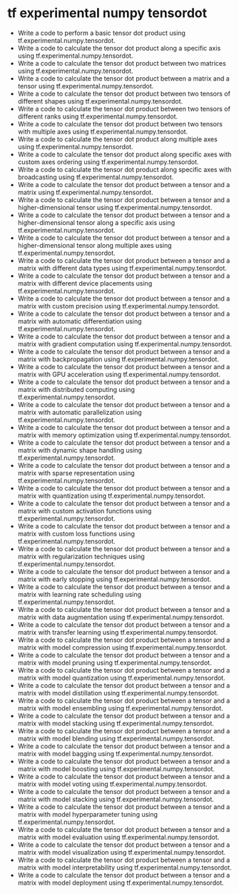 # tf experimental numpy tensordot

- Write a code to perform a basic tensor dot product using tf.experimental.numpy.tensordot.
- Write a code to calculate the tensor dot product along a specific axis using tf.experimental.numpy.tensordot.
- Write a code to calculate the tensor dot product between two matrices using tf.experimental.numpy.tensordot.
- Write a code to calculate the tensor dot product between a matrix and a tensor using tf.experimental.numpy.tensordot.
- Write a code to calculate the tensor dot product between two tensors of different shapes using tf.experimental.numpy.tensordot.
- Write a code to calculate the tensor dot product between two tensors of different ranks using tf.experimental.numpy.tensordot.
- Write a code to calculate the tensor dot product between two tensors with multiple axes using tf.experimental.numpy.tensordot.
- Write a code to calculate the tensor dot product along multiple axes using tf.experimental.numpy.tensordot.
- Write a code to calculate the tensor dot product along specific axes with custom axes ordering using tf.experimental.numpy.tensordot.
- Write a code to calculate the tensor dot product along specific axes with broadcasting using tf.experimental.numpy.tensordot.
- Write a code to calculate the tensor dot product between a tensor and a matrix using tf.experimental.numpy.tensordot.
- Write a code to calculate the tensor dot product between a tensor and a higher-dimensional tensor using tf.experimental.numpy.tensordot.
- Write a code to calculate the tensor dot product between a tensor and a higher-dimensional tensor along a specific axis using tf.experimental.numpy.tensordot.
- Write a code to calculate the tensor dot product between a tensor and a higher-dimensional tensor along multiple axes using tf.experimental.numpy.tensordot.
- Write a code to calculate the tensor dot product between a tensor and a matrix with different data types using tf.experimental.numpy.tensordot.
- Write a code to calculate the tensor dot product between a tensor and a matrix with different device placements using tf.experimental.numpy.tensordot.
- Write a code to calculate the tensor dot product between a tensor and a matrix with custom precision using tf.experimental.numpy.tensordot.
- Write a code to calculate the tensor dot product between a tensor and a matrix with automatic differentiation using tf.experimental.numpy.tensordot.
- Write a code to calculate the tensor dot product between a tensor and a matrix with gradient computation using tf.experimental.numpy.tensordot.
- Write a code to calculate the tensor dot product between a tensor and a matrix with backpropagation using tf.experimental.numpy.tensordot.
- Write a code to calculate the tensor dot product between a tensor and a matrix with GPU acceleration using tf.experimental.numpy.tensordot.
- Write a code to calculate the tensor dot product between a tensor and a matrix with distributed computing using tf.experimental.numpy.tensordot.
- Write a code to calculate the tensor dot product between a tensor and a matrix with automatic parallelization using tf.experimental.numpy.tensordot.
- Write a code to calculate the tensor dot product between a tensor and a matrix with memory optimization using tf.experimental.numpy.tensordot.
- Write a code to calculate the tensor dot product between a tensor and a matrix with dynamic shape handling using tf.experimental.numpy.tensordot.
- Write a code to calculate the tensor dot product between a tensor and a matrix with sparse representation using tf.experimental.numpy.tensordot.
- Write a code to calculate the tensor dot product between a tensor and a matrix with quantization using tf.experimental.numpy.tensordot.
- Write a code to calculate the tensor dot product between a tensor and a matrix with custom activation functions using tf.experimental.numpy.tensordot.
- Write a code to calculate the tensor dot product between a tensor and a matrix with custom loss functions using tf.experimental.numpy.tensordot.
- Write a code to calculate the tensor dot product between a tensor and a matrix with regularization techniques using tf.experimental.numpy.tensordot.
- Write a code to calculate the tensor dot product between a tensor and a matrix with early stopping using tf.experimental.numpy.tensordot.
- Write a code to calculate the tensor dot product between a tensor and a matrix with learning rate scheduling using tf.experimental.numpy.tensordot.
- Write a code to calculate the tensor dot product between a tensor and a matrix with data augmentation using tf.experimental.numpy.tensordot.
- Write a code to calculate the tensor dot product between a tensor and a matrix with transfer learning using tf.experimental.numpy.tensordot.
- Write a code to calculate the tensor dot product between a tensor and a matrix with model compression using tf.experimental.numpy.tensordot.
- Write a code to calculate the tensor dot product between a tensor and a matrix with model pruning using tf.experimental.numpy.tensordot.
- Write a code to calculate the tensor dot product between a tensor and a matrix with model quantization using tf.experimental.numpy.tensordot.
- Write a code to calculate the tensor dot product between a tensor and a matrix with model distillation using tf.experimental.numpy.tensordot.
- Write a code to calculate the tensor dot product between a tensor and a matrix with model ensembling using tf.experimental.numpy.tensordot.
- Write a code to calculate the tensor dot product between a tensor and a matrix with model stacking using tf.experimental.numpy.tensordot.
- Write a code to calculate the tensor dot product between a tensor and a matrix with model blending using tf.experimental.numpy.tensordot.
- Write a code to calculate the tensor dot product between a tensor and a matrix with model bagging using tf.experimental.numpy.tensordot.
- Write a code to calculate the tensor dot product between a tensor and a matrix with model boosting using tf.experimental.numpy.tensordot.
- Write a code to calculate the tensor dot product between a tensor and a matrix with model voting using tf.experimental.numpy.tensordot.
- Write a code to calculate the tensor dot product between a tensor and a matrix with model stacking using tf.experimental.numpy.tensordot.
- Write a code to calculate the tensor dot product between a tensor and a matrix with model hyperparameter tuning using tf.experimental.numpy.tensordot.
- Write a code to calculate the tensor dot product between a tensor and a matrix with model evaluation using tf.experimental.numpy.tensordot.
- Write a code to calculate the tensor dot product between a tensor and a matrix with model visualization using tf.experimental.numpy.tensordot.
- Write a code to calculate the tensor dot product between a tensor and a matrix with model interpretability using tf.experimental.numpy.tensordot.
- Write a code to calculate the tensor dot product between a tensor and a matrix with model deployment using tf.experimental.numpy.tensordot.